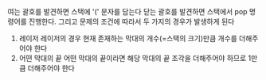 여는 괄호를 발견하면 스택에 '(' 문자를 담는다
닫는 괄호를 발견하면 스택에서 pop 명령어를 진행한다.
그리고 문제의 조건에 따라서 두 가지의 경우가 발생하게 된다
1. 레이저
	레이저의 경우 현재 존재하는 막대의 개수(=스택의 크기)만큼 개수를 더해주어야 한다
2. 어떤 막대의 끝
	어떤 막대의 끝이라면 해당 막대의 끝 조각을 더해주어야 하므로 1만큼 더해주어야 한다
